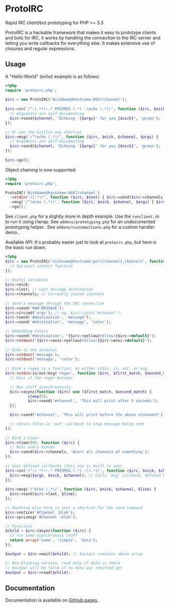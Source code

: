 ProtoIRC
===

Rapid IRC client/bot prototyping for PHP >= 5.3

ProtoIRC is a hackable framework that makes it easy to prototype clients and bots for IRC, it works
by handling the connection to the IRC server and letting you write callbacks for everything else.
It makes extensive use of closures and regular expressions.

Usage
---

A "Hello-World" (echo) example is as follows:

```php
<?php
require 'protoirc.php';
 
$irc = new ProtoIRC('NickName@hostname:6667/channel');
 
$irc->in('/^:(.*)!~.* PRIVMSG (.*) :!echo (.*)/', function ($irc, $nick, $channel, $args) {
  // Arguments are self-documenting
  $irc->send($channel, "Echoing '{$args}' for you {$nick}", 'green');
});

// Or use the builtin msg shortcut
$irc->msg('/^!echo (.*)/', function ($irc, $nick, $channel, $args) {
  // Arguments are self-documenting
  $irc->send($channel, "Echoing '{$args}' for you {$nick}", 'green');
});
 
$irc->go();
```

Object chaining is now supported:

```php
<?php
require 'protoirc.php';

ProtoIRC('NickName@hostname:6667/channel')
  ->stdin('/(.*)/', function ($irc, $text) { $irc->send($irc->channels, $text); })
  ->msg('/^!echo (.*)/', function ($irc, $nick, $channel, $args) { $irc->send($channel, "Echoing {$args}"); })
  ->go();
```

See `client.php` for a slightly more in depth example. Use the `runclient.sh` to run it using rlwrap.
See `addons/prototyping.php` for an undocumented prototyping helper..
See `addons/customactions.php` for a custom handler demo..

Available API:
It's probably easier just to look at `protoirc.php`, but here is the basic run down.

```php
<?php
$irc = new ProtoIRC('nickname@hostname:port/channel1,channel2', function ($irc) {
  // Optional connect function
});
 
// Useful variables
$irc->nick;
$irc->last; // Last message destination
$irc->channels; // Currently joined channels
 
// Send a message through the IRC connection
$irc->send('RAW MESSAGE');
$irc->irccmd('args'); // eg. $irc->join('#channel');
$irc->send('#destination', 'message');
$irc->send('#destination', 'message', 'color');

// Embedding Colors
$irc->send('#destination', "{$irc->yellow}Yellow!{$irc->default}");
$irc->stdout("{$irc->ansi->yellow}Yellow!{$irc->ansi->default}");
 
// Echo to the terminal
$irc->stdout('message');
$irc->stdout('message', 'color');
 
// Bind a regex to a function, on either stdin, in, out, or msg
$irc->stdin/in/out/msg('regex', function ($irc, $first_match, $second_match etc) {
  // Runs if the regex matches

  // Run stuff asynchronously
  $irc->async(function ($irc) use ($first_match, $second_match) {
          sleep(5);
          $irc->send('#channel', 'This will print after 5 seconds');
  });

  $irc->send('#channel', 'This will print before the above statement');

  // return false in 'out' callback to stop message being sent
});
 
// Bind a timer
$irc->timer(60, function ($irc) {
  // Runs every minute
  $irc->send($irc->channels, 'Alert all channels of something');
});
 
// User defined callbacks (this one is built in now)
$irc->in('/^:(.*)!~.* PRIVMSG (.*) :!(.*)/', function ($irc, $nick, $channel, $args) {
  $irc->msg($args, $nick, $channel); // Calls 'msg' callback, defined below
});
 
$irc->msg('/^echo (.*)/', function ($irc, $nick, $channel, $line) {
  $irc->send($irc->last, $line);
});

// Anything else here is just a shortcut for the send command
$irc->notice('#Channel :blah');
$irc->privmsg('#Channel :blah');

// Fork/Join
$child = $irc->async(function ($irc) {
  // run some asynchronous stuff
  return array('some', 'simple', 'data');
});

$output = $irc->wait($child); // $output contains above array

// Non-blocking version, read only if data is there
// $output will be false if no data was returned yet
$output = $irc->read($child);
```

Documentation
---

Documentation is available on [GitHub pages](https://zanea.github.com/ProtoIRC/).
